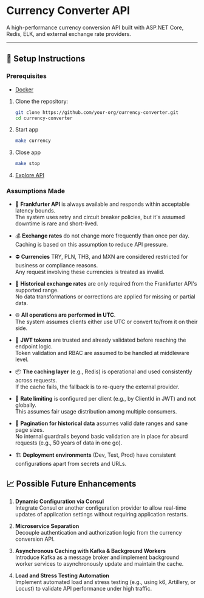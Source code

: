# Currency Converter API

A high-performance currency conversion API built with ASP.NET Core, Redis, ELK, and external exchange rate providers.

---

## 🚀 Setup Instructions

### Prerequisites

- [Docker](https://www.docker.com/)

1. Clone the repository:

   ```bash
   git clone https://github.com/your-org/currency-converter.git
   cd currency-converter
   ```
2. Start app
   ```bash
   make currency
   ```
3. Close app
   ```bash
   make stop
   ```

4. [Explore API](docs/Explore%20API.md)
   
### Assumptions Made
- 🔁 **Frankfurter API** is always available and responds within acceptable latency bounds. \
  The system uses retry and circuit breaker policies, but it's assumed downtime is rare and short-lived.

- 💰 **Exchange rates** do not change more frequently than once per day. \
  Caching is based on this assumption to reduce API pressure.  

- ⛔ **Currencies** TRY, PLN, THB, and MXN are considered restricted for business or compliance reasons. \
  Any request involving these currencies is treated as invalid.

- 📅 **Historical exchange rates** are only required from the Frankfurter API's supported range. \
  No data transformations or corrections are applied for missing or partial data.

- 🌐 **All operations are performed in UTC**. \
  The system assumes clients either use UTC or convert to/from it on their side.

- 🧪 **JWT tokens** are trusted and already validated before reaching the endpoint logic. \
Token validation and RBAC are assumed to be handled at middleware level.

- 📦 **The caching layer** (e.g., Redis) is operational and used consistently across requests. \
If the cache fails, the fallback is to re-query the external provider.

- 🔐 **Rate limiting** is configured per client (e.g., by ClientId in JWT) and not globally. \
This assumes fair usage distribution among multiple consumers.

- 🔎 **Pagination for historical data** assumes valid date ranges and sane page sizes. \
No internal guardrails beyond basic validation are in place for absurd requests (e.g., 50 years of data in one go).

- 🏗️ **Deployment environments** (Dev, Test, Prod) have consistent configurations apart from secrets and URLs.

## :chart_with_upwards_trend: Possible Future Enhancements

1. **Dynamic Configuration via Consul**  
   Integrate Consul or another configuration provider to allow real-time updates of application settings without requiring application restarts.

2. **Microservice Separation**  
   Decouple authentication and authorization logic from the currency conversion API.

3. **Asynchronous Caching with Kafka & Background Workers**  
   Introduce Kafka as a message broker and implement background worker services to asynchronously update and maintain the cache. 

4. **Load and Stress Testing Automation**  
   Implement automated load and stress testing (e.g., using k6, Artillery, or Locust) to validate API performance under high traffic.
